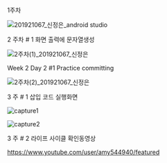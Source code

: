 1주차

![201921067_신정은_android studio](https://user-images.githubusercontent.com/72747781/110568900-1d817400-8197-11eb-9e4c-f4a7b868cbca.png)



2 주차 # 1 화면 출력에 문자열생성

![2주차(1)_201921067_신정은](https://user-images.githubusercontent.com/72747781/110569001-3ab64280-8197-11eb-97b2-d705495de073.png)



Week 2 Day 2 #1 Practice committing

![2주차(2)_201921067_신정은](https://user-images.githubusercontent.com/72747781/110763713-864f1600-8295-11eb-9449-cdfaa9c7ca04.png)


3 주 # 1 삽입 코드 실행화면

![capture1](https://user-images.githubusercontent.com/72747781/111410273-c7bf4580-871b-11eb-97c7-e3961ceb5604.png)

![capture2](https://user-images.githubusercontent.com/72747781/111410285-cdb52680-871b-11eb-9b57-1f7b5c53fcac.png)

3 주 # 2 라이프 사이클 확인동영상 

https://www.youtube.com/user/amy544940/featured
